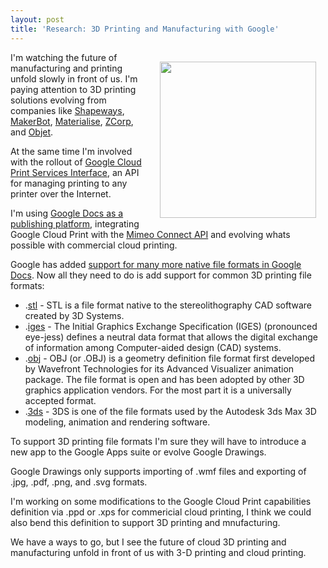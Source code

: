 ```yaml
---
layout: post
title: 'Research: 3D Printing and Manufacturing with Google'
---
```

<img style="padding: 15px;" src="http://kinlane-productions.s3.amazonaws.com/3D-Printing/3D-Nylon-Bike.jpg" alt="" width="250" align="right" />I'm watching the future of manufacturing and printing unfold slowly in front of us.  I'm paying attention to 3D printing solutions evolving from companies like <a title="Shapeways" href="http://www.shapeways.com/">Shapeways</a>, <a title="Makerbot" href="http://www.makerbot.com/">MakerBot</a>, <a title="Materialise" href="http://www.materialise.com/">Materialise</a>, <a title="ZCorp" href="http://www.zcorp.com/">ZCorp</a>, and <a title="Object" href="http://www.objet.com/">Objet</a>.<p></p>
At the same time I'm involved with the rollout of <a title="Google Cloud Print Services Interface" href="http://www.kinlane.com/2011/02/google-cloud-print-proxy-cloud-printer/">Google Cloud Print Services Interface</a>, an API for managing printing to any printer over the Internet.<p></p>
I'm using <a title="Google Docs as a Publishing Platform" href="http://www.kinlane.com/2011/02/google-docs-as-a-publishing-platform/">Google Docs as a publishing platform</a>, integrating Google Cloud Print with the <a title="Mimeo Connect API" href="http://developer.mimeo.com">Mimeo Connect API</a> and evolving whats possible with commercial cloud printing.<p></p>
Google has added <a title="Support for many more native file formats in Google Docs" href="http://www.kinlane.com/2011/02/google-docs-file-formats-viewer-web-and-api/">support for many more native file formats in Google Docs</a>.  Now all they need to do is add support for common 3D printing file formats:
<ul class="mainlist">
	<li>.<a title=".stl file format" href="http://en.wikipedia.org/wiki/STL_(file_format)">stl</a> - STL is a file format native to the stereolithography CAD software created by 3D Systems.</li>
	<li>.<a title=".iges file format" href="http://en.wikipedia.org/wiki/IGES">iges</a> - The Initial Graphics Exchange Specification (IGES) (pronounced eye-jess) defines a neutral data format that allows the digital exchange of information among Computer-aided design (CAD) systems.</li>
	<li>.<a title=".obj file format" href="http://en.wikipedia.org/wiki/Wavefront_.obj_file">obj</a> - OBJ (or .OBJ) is a geometry definition file format first developed by Wavefront Technologies for its Advanced Visualizer animation package. The file format is open and has been adopted by other 3D graphics application vendors. For the most part it is a universally accepted format.</li>
	<li>.<a title=".3ds file format" href="http://en.wikipedia.org/wiki/.3ds">3ds</a> - 3DS is one of the file formats used by the Autodesk 3ds Max 3D modeling, animation and rendering software.</li>
</ul>
To support 3D printing file formats I'm sure they will have to introduce a new app to the Google Apps suite or evolve Google Drawings.<p></p>
Google Drawings only supports importing of .wmf files and exporting of .jpg, .pdf, .png, and .svg formats.<p></p>
I'm working on some modifications to the Google Cloud Print capabilities definition via .ppd or .xps for commericial cloud printing, I think we could also bend this definition to support 3D printing and mnufacturing.<p></p>
We have a ways to go, but I see the future of cloud 3D printing and manufacturing unfold in front of us with 3-D printing and cloud printing.